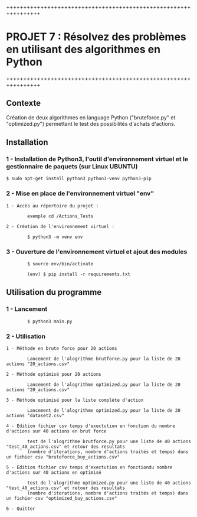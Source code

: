 ++++++++++++++++++++++++++++++++++++++++++++++++++++++++++++++++

# PROJET 7 : Résolvez des problèmes en utilisant des algorithmes en Python

++++++++++++++++++++++++++++++++++++++++++++++++++++++++++++++++

## Contexte

Création de deux algorithmes en language Python ("bruteforce.py" et "optimized.py")
permettant le test des possibilités d'achats d'actions. 

## Installation


### 1 - Installation de Python3, l'outil d'environnement virtuel et le gestionnaire de paquets (sur Linux UBUNTU)
    

    $ sudo apt-get install python3 python3-venv python3-pip


### 2 - Mise en place de l'environnement virtuel "env"


    1 - Accès au répertoire du projet :
            
            exemple cd /Actions_Tests

    2 - Création de l'environnement virtuel :
            
            $ python3 -m venv env


### 3 - Ouverture de l'environnement virtuel et ajout des modules


            $ source env/bin/activate
            
            (env) $ pip install -r requirements.txt
            

## Utilisation du programme


### 1 - Lancement


            $ python3 main.py


### 2 - Utilisation


    1 - Méthode en brute force pour 20 actions

            Lancement de l'alogrithme brutforce.py pour la liste de 20 actions "20_actions.csv"

    2 - Méthode optimisé pour 20 actions

            Lancement de l'alogrithme optimized.py pour la liste de 20 actions "20_actions.csv"

    3 - Méthode optimisé pour la liste compléte d'action

            Lancement de l'alogrithme optimized.py pour la liste de 20 actions "dataset2.csv"

    4 - Edition fichier csv temps d'exectution en fonction du nombre d'actions sur 40 actions en brut force

            test de l'alogrithme brutforce.py pour une liste de 40 actions "test_40_actions.csv" et retour des resultats 
            (nombre d'iterations, nombre d'actions traités et temps) dans un fichier csv "bruteforce_buy_actions.csv" 

    5 - Edition fichier csv temps d'exectution en fonctiondu nombre d'actions sur 40 actions en optimisé

            test de l'alogrithme optimized.py pour une liste de 40 actions "test_40_actions.csv" et retour des resultats 
            (nombre d'iterations, nombre d'actions traités et temps) dans un fichier csv "optimized_buy_actions.csv" 

    6 - Quitter
